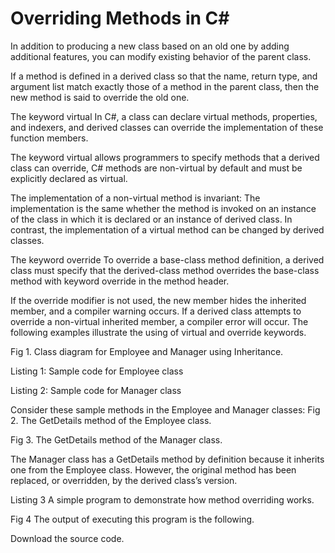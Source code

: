 # Overriding Methods in C#

In addition to producing a new class based on an old one by adding additional features, you can modify existing behavior of the parent class.

If a method is defined in a derived class so that the name, return type, and argument list match exactly those of a method in the parent class, then the new method is said to override the old one.

The keyword virtual
In C#, a class can declare virtual methods, properties, and indexers, and derived classes can override the implementation of these function members.

The keyword virtual allows programmers to specify methods that a derived class can override, C# methods are non-virtual by default and must be explicitly declared as virtual.

The implementation of a non-virtual method is invariant: The implementation is the same whether the method is invoked on an instance of the class in which it is declared or an instance of derived class. In contrast, the implementation of a virtual method can be changed by derived classes.

The keyword override
To override a base-class method definition, a derived class must specify that the derived-class method overrides the base-class method with keyword override in the method header.

If the override modifier is not used, the new member hides the inherited member, and a compiler warning occurs. If a derived class attempts to override a non-virtual inherited member, a compiler error will occur. The following examples illustrate the using of virtual and override keywords.

Fig 1. Class diagram for Employee and Manager using Inheritance.



Listing 1: Sample code for Employee class



Listing 2: Sample code for Manager class



Consider these sample methods in the Employee and Manager classes:
Fig 2. The GetDetails method of the Employee class.



Fig 3. The GetDetails method of the Manager class.



The Manager class has a GetDetails method by definition because it inherits one from the Employee class. However, the original method has been replaced, or overridden, by the derived class’s version.

Listing 3 A simple program to demonstrate how method overriding works.



Fig 4 The output of executing this program is the following.



Download the source code.
